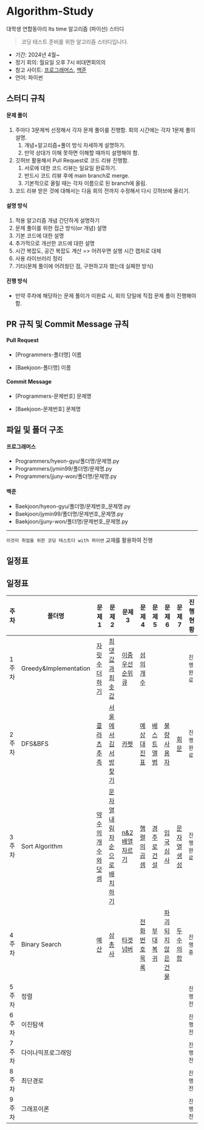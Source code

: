 # Algorithm-Study
대학생 연합동아리 Its time 알고리즘 (파이선) 스터디 


> 코딩 테스트 준비를 위한 알고리즘 스터디입니다.

- 기간: 2024년 4월~
- 정기 회의: 월요일 오후 7시 비대면회의의
- 참고 사이트: [프로그래머스](https://programmers.co.kr/learn/challenges), [백준](https://www.acmicpc.net/)
- 언어: 파이썬

## 스터디 규칙

#### 문제 풀이

1. 주마다 3문제씩 선정해서 각자 문제 풀이를 진행함. 회의 시간에는 각자 1문제 풀이 설명.
   1. 개념+알고리즘+풀이 방식 자세하게 설명하기.
   2. 만약 상대가 이해 못하면 이해할 때까지 설명해야 함.
2. 깃허브 활용해서 Pull Request로 코드 리뷰 진행함.
   1. 서로에 대한 코드 리뷰는 일요일 완료하기.
   2. 반드시 코드 리뷰 후에 main branch로 merge.
   3. 기본적으로 올릴 때는 각자 이름으로 된 branch에 올림.
3. 코드 리뷰 받은 것에 대해서는 다음 회의 전까지 수정해서 다시 깃허브에 올리기.

#### 설명 방식

1. 적용 알고리즘 개념 간단하게 설명하기
2. 문제 풀이를 위한 접근 방식(or 개념) 설명
3. 기본 코드에 대한 설명
4. 추가적으로 개선한 코드에 대한 설명
5. 시간 복잡도, 공간 복잡도 계산 => 어려우면 실행 시간 캡처로 대체
6. 사용 라이브러리 정리
7. 기타(문제 풀이에 어려웠던 점, 구현하고자 했는데 실패한 방식)

#### 진행 방식

- 만약 주차에 해당하는 문제 풀이가 미완료 시, 회의 당일에 직접 문제 풀이 진행해야 함.

## PR 규칙 및 Commit Message 규칙

#### Pull Request

- [Programmers-폴더명] 이름

- [Baekjoon-폴더명] 이름

#### Commit Message

- [Programmers-문제번호] 문제명

- [Baekjoon-문제번호] 문제명

## 파일 및 폴더 구조

#### 프로그래머스

- Programmers/hyeon-gyu/폴더명/문제명.py
- Programmers/jymin99/폴더명/문제명.py
- Programmers/jjuny-won/폴더명/문제명.py

#### 백준

- Baekjoon/hyeon-gyu/폴더명/문제번호_문제명.py
- Baekjoon/jymin99/폴더명/문제번호_문제명.py
- Baekjoon/jjuny-won/폴더명/문제번호_문제명.py

---
`이것이 취업을 위한 코딩 테스트다 with 파이썬` 교재를 활용하여 진행

## 일정표

## 일정표

| **주차** | **폴더명**               | **문제 1**  | **문제 2**  | **문제 3**  | **문제 4**  | **문제 5**  | **문제 6**  | **문제 7**  | **진행 현황** |
| -------- | ------------------------ | ----------- | ----------- | ----------- | ----------- | ----------- | ----------- | ----------- | ------------- |
| 1주차    | Greedy&Implementation    | [자릿수더하기](https://school.programmers.co.kr/learn/courses/30/lessons/12931) | [최댓값과 최솟값](https://school.programmers.co.kr/learn/courses/30/lessons/12939) | [이중우선순위큐](https://school.programmers.co.kr/learn/courses/30/lessons/42628) |  [섬의개수](https://www.acmicpc.net/problem/4963)           |             |             |             | `진행 완료`  |
| 2주차    | DFS&BFS                  | [콜라츠추측](https://school.programmers.co.kr/learn/courses/30/lessons/12943) | [서울에서김서방찾기](https://school.programmers.co.kr/learn/courses/30/lessons/12919) | [카펫](https://school.programmers.co.kr/learn/courses/30/lessons/42842) | [예상대진표](https://school.programmers.co.kr/learn/courses/30/lessons/12985) | [베스트앨범](https://school.programmers.co.kr/learn/courses/30/lessons/42579) | [불량사용자](https://school.programmers.co.kr/learn/courses/30/lessons/64064) | [회문](https://www.acmicpc.net/problem/17609)            | `진행 완료`  |
| 3주차    | Sort Algorithm           | [약수의개수와덧셈](https://school.programmers.co.kr/learn/courses/30/lessons/77884) | [문자열내림차순으로배치하기](https://school.programmers.co.kr/learn/courses/30/lessons/12917) | [n&2배열자르기](https://school.programmers.co.kr/learn/courses/30/lessons/87390) | [행렬의곱셈](https://school.programmers.co.kr/learn/courses/30/lessons/12949) | [경주로건설](https://school.programmers.co.kr/learn/courses/30/lessons/67259) | [입국심사](https://school.programmers.co.kr/learn/courses/30/lessons/43238) | [문자열생성](https://www.acmicpc.net/problem/6137)            | `진행 완료`  |
| 4주차    | Binary Search            | [예산](https://school.programmers.co.kr/learn/courses/30/lessons/12982) | [삼총사](https://school.programmers.co.kr/learn/courses/30/lessons/131705) | [타겟넘버](https://school.programmers.co.kr/learn/courses/30/lessons/43165) | [전화번호목록](https://school.programmers.co.kr/learn/courses/30/lessons/42577) | [부대복귀](https://school.programmers.co.kr/learn/courses/30/lessons/132266) | [파괴되지않은건물](https://school.programmers.co.kr/learn/courses/30/lessons/92344) | [두수의 합](https://www.acmicpc.net/problem/3273)            | `진행 중`    |
| 5주차    | 정렬                     |             |             |             |             |             |             |             | `진행 전`    |
| 6주차    | 이진탐색                 |             |             |             |             |             |             |             | `진행 전`    |
| 7주차    | 다이나믹프로그래밍       |             |             |             |             |             |             |             | `진행 전`    |
| 8주차    | 최단경로                 |             |             |             |             |             |             |             | `진행 전`    |
| 9주차    | 그래프이론               |             |             |             |             |             |             |             | `진행 전`    |


